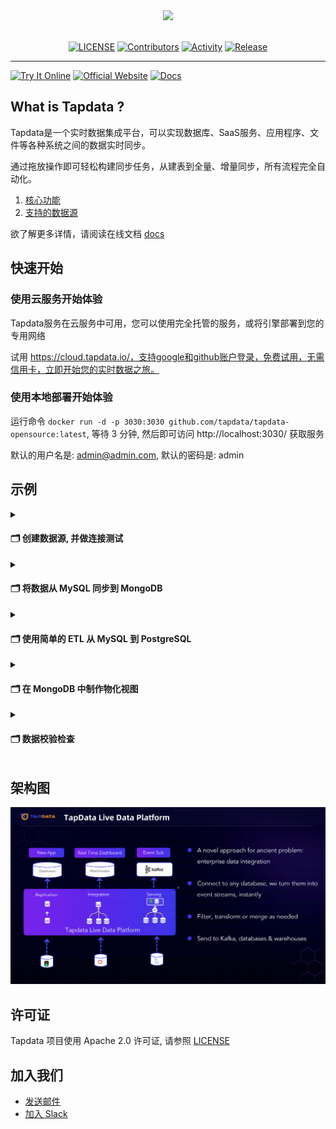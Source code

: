 <div align="center">
<a href="https://tapdata.io/">
<img src="https://github.com/tapdata/tapdata-private/raw/master/assets/logo-orange-grey-bar.png" width="300px"/>
</a>
<br/><br/>

[![LICENSE](https://img.shields.io/github/license/tapdata/tapdata.svg)](https://github.com/tapdata/tapdata/blob/main/LICENSE)
[![Contributors](https://img.shields.io/github/contributors/tapdata/tapdata)](https://github.com/tapdata/tapdata/graphs/contributors)
[![Activity](https://img.shields.io/github/commit-activity/m/tapdata/tapdata)](https://github.com/tapdata/tapdata/pulse)
[![Release](https://img.shields.io/github/v/tag/tapdata/tapdata.svg?sort=semver)](https://github.com/tapdata/tapdata/releases)

</div>

---

[![Try It Online](<https://img.shields.io/badge/-Try%20It%20Online%20%E2%86%92-rgb(255,140,0)?style=for-the-badge>)](https://cloud.tapdata.net)
[![Official Website](<https://img.shields.io/badge/-Official%20Website%20%E2%86%92-rgb(59,71,229)?style=for-the-badge>)](https://cloud.tapdata.net)
[![Docs](<https://img.shields.io/badge/-Online%20Document%20%E2%86%92-rgb(0,205,102)?style=for-the-badge>)](https://docs.tapdata.io)


## What is Tapdata ?
Tapdata是一个实时数据集成平台，可以实现数据库、SaaS服务、应用程序、文件等各种系统之间的数据实时同步。

通过拖放操作即可轻松构建同步任务，从建表到全量、增量同步，所有流程完全自动化。

1. [核心功能](https://docs.tapdata.io/cloud/introduction/features)
2. [支持的数据源](https://docs.tapdata.io/cloud/introduction/supported-databases)

欲了解更多详情，请阅读在线文档 [docs](https://docs.tapdata.io/)
 
## 快速开始
### 使用云服务开始体验
Tapdata服务在云服务中可用，您可以使用完全托管的服务，或将引擎部署到您的专用网络

试用 https://cloud.tapdata.io/，支持google和github账户登录，免费试用，无需信用卡，立即开始您的实时数据之旅。

### 使用本地部署开始体验
运行命令 `docker run -d -p 3030:3030 github.com/tapdata/tapdata-opensource:latest`, 等待 3 分钟, 然后即可访问 http://localhost:3030/ 获取服务

默认的用户名是: admin@admin.com, 默认的密码是: admin

## 示例
<details>
    <summary><h4>🗂️ 创建数据源, 并做连接测试</h4></summary>

1. 登录tapdata平台

2. 在左侧导航面板中，单击“连接”

3. 在页面右侧，点击“创建”

4. 在弹出的对话框中，搜索并选择MySQL

5. 在跳转到的页面中，按照以下说明填写MySQL的连接信息

<img src="./assets/example-1-create-mysql-connection.jpg"></img>

6. 单击“测试”，确保所有测试通过，然后单击“保存”

<img src="./assets/example-1-test.jpg"></img>

</details>

<details>
    <summary><h4>🗂️ 将数据从 MySQL 同步到 MongoDB</h4></summary>

1. 创建MySQL和MongoDB数据源

2. 在左侧导航面板中，单击数据管道 -> 数据复制

3. 在页面右侧，点击“创建”

4. 将 MySQL 和 MongoDB 数据源拖放到画布上

5. 从MySQL数据源拖一行到MongoDB

6. 配置MySQL数据源，选择需要同步的数据表

<img src='./assets/example-2-config-mysql.jpg'></img>

7. 单击右上角的“保存”按钮，然后单击“开始”按钮

8. 观察任务页面的指示灯和事件，直至数据同步

<img src='./assets/example-2-metrics.jpg'></img>

</details>

<details>
    <summary><h4>🗂️ 使用简单的 ETL 从 MySQL 到 PostgreSQL</h4></summary>

1. 创建MySQL和PostgreSQL数据源

2. 在左侧导航面板中，单击数据管道 -> 数据转换

3. 在页面右侧，点击“创建”

4. 将 MySQL 和 PostgreSQL 数据源拖放到画布上

5. 从MySQL数据源拖一行到PostgreSQL

6. 单击连接线上的加号并选择“字段重命名”

<img src='./assets/example-3-field-rename-1.jpg'></img>

7. 单击Field Rename节点，将config表单中的i_price更改为price，i_data更改为data

<img src='./assets/example-3-field-rename-2.jpg'></img>

8. 单击右上角的“保存”按钮，然后单击“开始”按钮

9. 观察任务页面的指示灯和事件，直至数据同步

<img src='./assets/example-3-metrics.jpg'></img>

</details>

<details>
    <summary><h4>🗂️ 在 MongoDB 中制作物化视图</h4></summary>

物化视图是tapdata的特色功能，您可以充分发挥MongoDB文档数据库的特性，创建您需要的数据模型，尝试享受吧！

在这个例子中，我将使用MySQL中的2个表创建一个视图：订单和产品，将产品作为订单的嵌入文档，步骤如下：

1. 创建MySQL和MongoDB数据源

2. 在左侧导航面板中，单击数据管道 -> 数据转换

3. 在页面右侧，点击“创建”

4. 点击左上角的mysql数据源，然后将订单表和产品表拖放到画布上

5. 将左下侧的“主从合并”节点拖放到画布上

6. 从订单表拖一条线到主从合并

7. 从产品表拖一条线到主从合并

8. 将MongoDB数据源拖放到画布上，并从“主从合并”节点拖一条线到MongoDB节点

<img src='./assets/example-4-1.jpg'></img>

9. 点击“主从合并”节点，然后将产品表拖入“表名”右侧的订单表中

<img src='./assets/example-4-2.jpg'></img>

10. 点击“主从合并”节点，然后点击产品表，配置数据写入模式为“匹配合并”，字段写入路径为“产品”，关联条件为“order_id”=>“order_id”，即可 请参阅底部的架构已更改

11. 点击MongoDB节点，配置目标表名为order_with_product，更新条件字段配置为“order_id”

<img src='./assets/example-4-2.jpg'></img>

12. 单击右上角的“保存”按钮，然后单击“开始”按钮

13. 观察任务页面的指示灯和事件，直至数据同步

14. 检查MongoDB中的集合order_with_product，您将看到数据模型

</details>

<details>
    <summary><h4>🗂️ 数据校验检查</h4></summary>

利用数据校验功能，可以快速检查同步数据是否一致、准确

1. 在左侧导航面板中，点击数据管道 -> 数据验证

2. 在页面右侧，点击任务一致性验证

3. 选择1个任务，有效类型选择“所有字段验证”，这意味着系统将检查所有记录的所有字段

<img src='./assets/example-5-config.jpg'></img>

4. 单击“保存”，然后单击任务列表中的“执行”

5. 等待验证任务完成，点击任务列表中的结果，查看验证结果

<img src='./assets/example-5-result.jpg'></img>

</details>

## 架构图
![Alt Text](./assets/559f2a22-1ffd-4ac0-972f-aee706f51469.gif)

## 许可证
Tapdata 项目使用 Apache 2.0 许可证, 请参照 [LICENSE](https://github.com/tapdata/tapdata/blob/main/LICENSE)

## 加入我们
- [发送邮件](mailto:team@tapdata.io)
- [加入 Slack](https://join.slack.com/t/tapdatacommunity/shared_invite/zt-1biraoxpf-NRTsap0YLlAp99PHIVC9eA)
